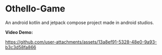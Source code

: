 # Othello-Game
An android kotlin and jetpack compose project made in android studios.


**Video Demo:**



https://github.com/user-attachments/assets/13a8ef91-5328-48e0-9a93-b3c3d58fa866

